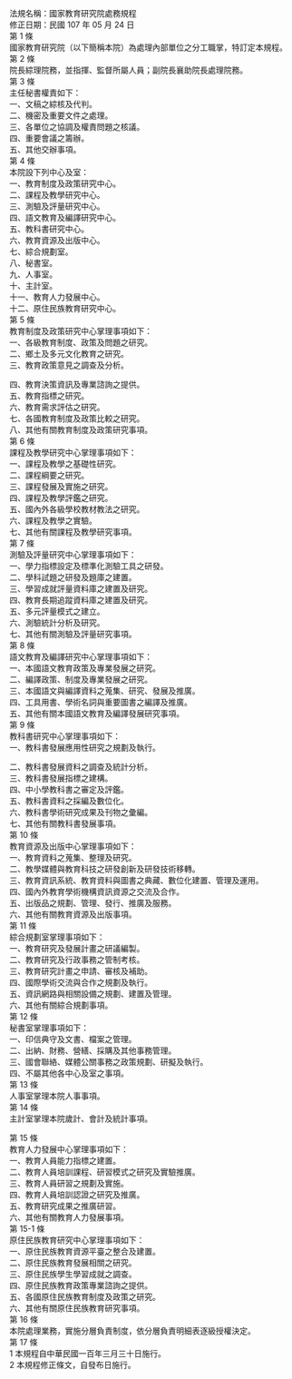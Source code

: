 法規名稱：國家教育研究院處務規程  
修正日期：民國 107 年 05 月 24 日  
第 1 條  
國家教育研究院（以下簡稱本院）為處理內部單位之分工職掌，特訂定本規程。  
第 2 條  
院長綜理院務，並指揮、監督所屬人員；副院長襄助院長處理院務。  
第 3 條  
主任秘書權責如下：  
一、文稿之綜核及代判。  
二、機密及重要文件之處理。  
三、各單位之協調及權責問題之核議。  
四、重要會議之籌辦。  
五、其他交辦事項。  
第 4 條  
本院設下列中心及室：  
一、教育制度及政策研究中心。  
二、課程及教學研究中心。  
三、測驗及評量研究中心。  
四、語文教育及編譯研究中心。  
五、教科書研究中心。  
六、教育資源及出版中心。  
七、綜合規劃室。  
八、秘書室。  
九、人事室。  
十、主計室。  
十一、教育人力發展中心。  
十二、原住民族教育研究中心。  
第 5 條  
教育制度及政策研究中心掌理事項如下：  
一、各級教育制度、政策及問題之研究。  
二、鄉土及多元文化教育之研究。  
三、教育政策意見之調查及分析。  


四、教育決策資訊及專業諮詢之提供。  
五、教育指標之研究。  
六、教育需求評估之研究。  
七、各國教育制度及政策比較之研究。  
八、其他有關教育制度及政策研究事項。  
第 6 條  
課程及教學研究中心掌理事項如下：  
一、課程及教學之基礎性研究。  
二、課程綱要之研究。  
三、課程發展及實施之研究。  
四、課程及教學評鑑之研究。  
五、國內外各級學校教材教法之研究。  
六、課程及教學之實驗。  
七、其他有關課程及教學研究事項。  
第 7 條  
測驗及評量研究中心掌理事項如下：  
一、學力指標設定及標準化測驗工具之研發。  
二、學科試題之研發及題庫之建置。  
三、學習成就評量資料庫之建置及研究。  
四、教育長期追蹤資料庫之建置及研究。  
五、多元評量模式之建立。  
六、測驗統計分析及研究。  
七、其他有關測驗及評量研究事項。  
第 8 條  
語文教育及編譯研究中心掌理事項如下：  
一、本國語文教育政策及專業發展之研究。  
二、編譯政策、制度及專業發展之研究。  
三、本國語文與編譯資料之蒐集、研究、發展及推廣。  
四、工具用書、學術名詞與重要圖書之編譯及推廣。  
五、其他有關本國語文教育及編譯發展研究事項。  
第 9 條  
教科書研究中心掌理事項如下：  
一、教科書發展應用性研究之規劃及執行。  


二、教科書發展資料之調查及統計分析。  
三、教科書發展指標之建構。  
四、中小學教科書之審定及評鑑。  
五、教科書資料之採編及數位化。  
六、教科書學術研究成果及刊物之彙編。  
七、其他有關教科書發展事項。  
第 10 條  
教育資源及出版中心掌理事項如下：  
一、教育資料之蒐集、整理及研究。  
二、教學媒體與教育科技之研發創新及研發技術移轉。  
三、教育資訊系統、教育資料與圖書之典藏、數位化建置、管理及運用。  
四、國內外教育學術機構資訊資源之交流及合作。  
五、出版品之規劃、管理、發行、推廣及服務。  
六、其他有關教育資源及出版事項。  
第 11 條  
綜合規劃室掌理事項如下：  
一、教育研究及發展計畫之研議編製。  
二、教育研究及行政事務之管制考核。  
三、教育研究計畫之申請、審核及補助。  
四、國際學術交流與合作之規劃及執行。  
五、資訊網路與相關設備之規劃、建置及管理。  
六、其他有關綜合規劃事項。  
第 12 條  
秘書室掌理事項如下：  
一、印信典守及文書、檔案之管理。  
二、出納、財務、營繕、採購及其他事務管理。  
三、國會聯絡、媒體公關事務之政策規劃、研擬及執行。  
四、不屬其他各中心及室之事項。  
第 13 條  
人事室掌理本院人事事項。  
第 14 條  
主計室掌理本院歲計、會計及統計事項。  


第 15 條  
教育人力發展中心掌理事項如下：  
一、教育人員能力指標之建置。  
二、教育人員培訓課程、研習模式之研究及實驗推廣。  
三、教育人員研習之規劃及實施。  
四、教育人員培訓認證之研究及推廣。  
五、教育研究成果之推廣研習。  
六、其他有關教育人力發展事項。  
第 15-1 條  
原住民族教育研究中心掌理事項如下：  
一、原住民族教育資源平臺之整合及建置。  
二、原住民族教育發展相關之研究。  
三、原住民族學生學習成就之調查。  
四、原住民族教育政策專業諮詢之提供。  
五、各國原住民族教育制度及政策之研究。  
六、其他有關原住民族教育研究事項。  
第 16 條  
本院處理業務，實施分層負責制度，依分層負責明細表逐級授權決定。  
第 17 條  
1 本規程自中華民國一百年三月三十日施行。  
2 本規程修正條文，自發布日施行。  


